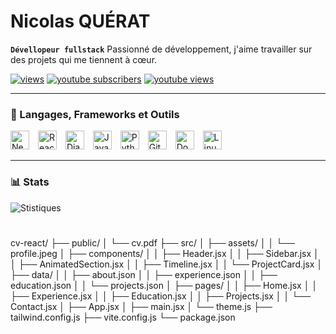 # Nicolas QUÉRAT
**`Dévellopeur fullstack`**
Passionné de développement, j'aime travailler sur des projets qui me tiennent à cœur.



  <p align="left">
     <a href="https://github.com/Nickosss97435">
         <img alt="views" title="views" src="https://b2nservices.com"/></a> 
      <a href="https://www.youtube.com/">
         <img alt="youtube subscribers" title="Subscribe to my YouTube channel" src="https://b2nservices.com"/></a> 
      <a href="https://www.youtube.com">
         <img alt="youtube views" title="YouTube views" src="https://b2nservices.com"/></a> 
  

       
       



   </p>





   ---

### 🧰 Langages, Frameworks et Outils

<p align="left">
   <img src="https://cdn.jsdelivr.net/gh/devicons/devicon/icons/nextjs/nextjs-original.svg" alt="Next.js" width="30px" style="padding-right:10px;" />
   <img src="https://cdn.jsdelivr.net/gh/devicons/devicon/icons/react/react-original.svg" alt="React" width="30px" style="padding-right:10px;" />
   <img src="https://cdn.jsdelivr.net/gh/devicons/devicon/icons/vite/vite-original.svg" alt="Django" width="30px" style="padding-right:10px;" />
   <!-- <img src="https://cdn.jsdelivr.net/gh/devicons/devicon/icons/spring/spring-original.svg" alt="Spring Boot" width="30px" style="padding-right:10px;" /> -->
   <!-- <img src="https://cdn.jsdelivr.net/gh/devicons/devicon/icons/java/java-original.svg" alt="Java" width="30px" style="padding-right:10px;" /> -->
   <!-- <img src="https://cdn.jsdelivr.net/gh/devicons/devicon/icons/c/c-original.svg" alt="C" width="30px" style="padding-right:10px;" /> -->
   <img src="https://cdn.jsdelivr.net/gh/devicons/devicon/icons/javascript/javascript-plain.svg" alt="JavaScript" width="30px" style="padding-right:10px;" />
   <img src="https://cdn.jsdelivr.net/gh/devicons/devicon/icons/python/python-original.svg" alt="Python" width="30px" style="padding-right:10px;" />
   <img src="https://cdn.jsdelivr.net/gh/devicons/devicon/icons/git/git-original.svg" alt="Git" width="30px" style="padding-right:10px;" />
   <img src="https://cdn.jsdelivr.net/gh/devicons/devicon/icons/docker/docker-original.svg" alt="Docker" width="30px" style="padding-right:10px;" />
   <img src="https://cdn.jsdelivr.net/gh/devicons/devicon/icons/linux/linux-original.svg" alt="Linux" width="30px" style="padding-right:10px;" />
</p>

   ---

### 📊 Stats

![Stistiques ](https://github-readme-stats.vercel.app/api?username=Nickosss97435&show_icons=true&theme=gruvbox)



#





[youtube]: https://www.youtube.com/

cv-react/
├── public/
│   └── cv.pdf
├── src/
│   ├── assets/
│   │   └── profile.jpeg
│   ├── components/
│   │   ├── Header.jsx
│   │   ├── Sidebar.jsx
│   │   ├── AnimatedSection.jsx
│   │   ├── Timeline.jsx
│   │   └── ProjectCard.jsx
│   ├── data/
│   │   ├── about.json
│   │   ├── experience.json
│   │   ├── education.json
│   │   └── projects.json
│   ├── pages/
│   │   ├── Home.jsx
│   │   ├── Experience.jsx
│   │   ├── Education.jsx
│   │   ├── Projects.jsx
│   │   └── Contact.jsx
│   ├── App.jsx
│   ├── main.jsx
│   └── theme.js
├── tailwind.config.js
├── vite.config.js
└── package.json
